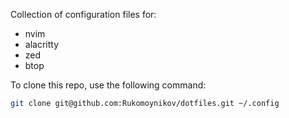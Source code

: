 Collection of configuration files for:

- nvim
- alacritty
- zed
- btop

To clone this repo, use the following command:

```bash
git clone git@github.com:Rukomoynikov/dotfiles.git ~/.config
```
